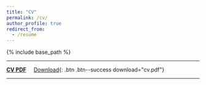 ```yaml
---
title: "CV"
permalink: /cv/
author_profile: true
redirect_from:
  - /resume
---
```


{% include base_path %}

--------------------

__[CV PDF](/files/paper1.pdf)__ &nbsp; &nbsp;
[<i class="fa fa-fw fa-download"></i> Download](/files/paper1.pdf){: .btn .btn--success download="cv.pdf"}

--------------------
